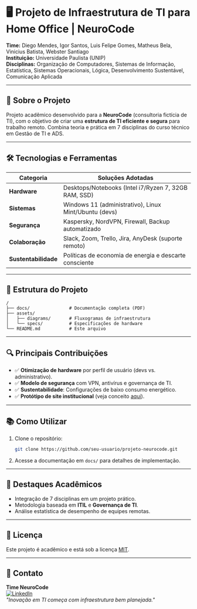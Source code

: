 
# 🖥️ Projeto de Infraestrutura de TI para Home Office | NeuroCode

**Time:** Diego Mendes, Igor Santos, Luis Felipe Gomes, Matheus Bela, Vinicius Batista, Webster Santiago  
**Instituição:** Universidade Paulista (UNIP)  
**Disciplinas:** Organização de Computadores, Sistemas de Informação, Estatística, Sistemas Operacionais, Lógica, Desenvolvimento Sustentável, Comunicação Aplicada  

---

## 📌 Sobre o Projeto
Projeto acadêmico desenvolvido para a **NeuroCode** (consultoria fictícia de TI), com o objetivo de criar uma **estrutura de TI eficiente e segura** para trabalho remoto. Combina teoria e prática em 7 disciplinas do curso técnico em Gestão de TI e ADS.

---

## 🛠️ Tecnologias e Ferramentas
| Categoria          | Soluções Adotadas                                                                 |
|--------------------|-----------------------------------------------------------------------------------|
| **Hardware**       | Desktops/Notebooks (Intel i7/Ryzen 7, 32GB RAM, SSD)                             |
| **Sistemas**       | Windows 11 (administrativo), Linux Mint/Ubuntu (devs)                             |
| **Segurança**      | Kaspersky, NordVPN, Firewall, Backup automatizado                                 |
| **Colaboração**    | Slack, Zoom, Trello, Jira, AnyDesk (suporte remoto)                               |
| **Sustentabilidade**| Políticas de economia de energia e descarte consciente                           |

---

## 📂 Estrutura do Projeto
```plaintext
/
├── docs/               # Documentação completa (PDF)
├── assets/
│   ├── diagrams/       # Fluxogramas de infraestrutura
│   └── specs/          # Especificações de hardware
└── README.md           # Este arquivo
```

---

## 🔍 Principais Contribuições
- ✅ **Otimização de hardware** por perfil de usuário (devs vs. administrativo).
- ✅ **Modelo de segurança** com VPN, antivírus e governança de TI.
- ✅ **Sustentabilidade**: Configurações de baixo consumo energético.
- ✅ **Protótipo de site institucional** (veja conceito [aqui](#)).

---

## 📚 Como Utilizar
1. Clone o repositório:
   ```bash
   git clone https://github.com/seu-usuario/projeto-neurocode.git
   ```
2. Acesse a documentação em `docs/` para detalhes de implementação.

---

## 🌟 Destaques Acadêmicos
- Integração de 7 disciplinas em um projeto prático.
- Metodologia baseada em **ITIL** e **Governança de TI**.
- Análise estatística de desempenho de equipes remotas.

---

## 📄 Licença
Este projeto é acadêmico e está sob a licença [MIT](LICENSE).

---

## 👥 Contato
**Time NeuroCode**  
[![LinkedIn](https://img.shields.io/badge/-LinkedIn-blue?style=flat&logo=linkedin)](https://linkedin.com)  
*"Inovação em TI começa com infraestrutura bem planejada."* 
```

